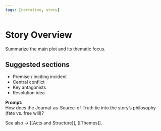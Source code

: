 ```yaml
---
tags: [narrative, story]
---
```


# Story Overview

Summarize the main plot and its thematic focus.

## Suggested sections
- Premise / inciting incident  
- Central conflict  
- Key antagonists  
- Resolution idea  

**Prompt:**  
How does the Journal-as-Source-of-Truth tie into the story’s philosophy (fate vs. free will)?

See also → [[Acts and Structure]], [[Themes]].
